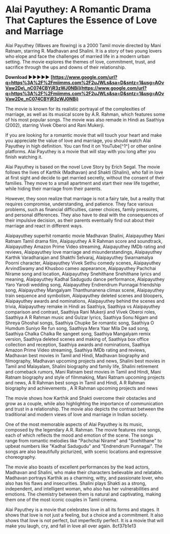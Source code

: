 
 
# Alai Payuthey: A Romantic Drama That Captures the Essence of Love and Marriage
 
Alai Payuthey (Waves are flowing) is a 2000 Tamil movie directed by Mani Ratnam, starring R. Madhavan and Shalini. It is a story of two young lovers who elope and face the challenges of married life in a modern urban setting. The movie explores the themes of love, commitment, trust, and sacrifice through the ups and downs of their relationship.
 
**Download ►►►►► [https://www.google.com/url?q=https%3A%2F%2Fmiimms.com%2F2uJWLs&sa=D&sntz=1&usg=AOvVaw2De\_nC074CBYjR3zWJ0NBi](https://www.google.com/url?q=https%3A%2F%2Fmiimms.com%2F2uJWLs&sa=D&sntz=1&usg=AOvVaw2De_nC074CBYjR3zWJ0NBi)**


 
The movie is known for its realistic portrayal of the complexities of marriage, as well as its musical score by A.R. Rahman, which features some of his most popular songs. The movie was also remade in Hindi as Saathiya (2002), starring Vivek Oberoi and Rani Mukerji.
 
If you are looking for a romantic movie that will touch your heart and make you appreciate the value of love and marriage, you should watch Alai Payuthey in high definition. You can find it on YouTube[^1^] or other online platforms. Alai Payuthey is a movie that will stay with you long after you finish watching it.
  
Alai Payuthey is based on the novel Love Story by Erich Segal. The movie follows the lives of Karthik (Madhavan) and Shakti (Shalini), who fall in love at first sight and decide to get married secretly, without the consent of their families. They move to a small apartment and start their new life together, while hiding their marriage from their parents.
 
However, they soon realize that marriage is not a fairy tale, but a reality that requires compromise, understanding, and patience. They face various problems, such as financial difficulties, career choices, family pressures, and personal differences. They also have to deal with the consequences of their impulsive decision, as their parents eventually find out about their marriage and react in different ways.
 
Alaipayuthey superhit romantic movie Madhavan Shalini,  Alaipayuthey Mani Ratnam Tamil drama film,  Alaipayuthey A R Rahman score and soundtrack,  Alaipayuthey Amazon Prime Video streaming,  Alaipayuthey IMDb rating and reviews,  Alaipayuthey love marriage and misunderstandings,  Alaipayuthey Karthik Varadharajan and Shakthi Selvaraj,  Alaipayuthey Swarnamalya Poorni character,  Alaipayuthey Vivek Sethu comedy scenes,  Alaipayuthey ArvindSwamy and Khusboo cameo appearance,  Alaipayuthey Pachchai Nirame song and location,  Alaipayuthey Snehithane Snehithane lyrics and meaning,  Alaipayuthey Kadhal Sadugudu dance performance,  Alaipayuthey Yaro Yarodi wedding song,  Alaipayuthey Endrendrum Punnagai friendship song,  Alaipayuthey Mangalyam Thanthunanena climax scene,  Alaipayuthey train sequence and symbolism,  Alaipayuthey deleted scenes and bloopers,  Alaipayuthey awards and nominations,  Alaipayuthey behind the scenes and trivia,  Alaipayuthey remake in Hindi as Saathiya,  Saathiya vs Alaipayuthey comparison and contrast,  Saathiya Rani Mukerji and Vivek Oberoi roles,  Saathiya A R Rahman music and Gulzar lyrics,  Saathiya Sonu Nigam and Shreya Ghoshal songs,  Saathiya Chupke Se romantic song,  Saathiya O Humdum Suniyo Re fun song,  Saathiya Mera Yaar Mila De sad song,  Saathiya Chalka Chalka Re sangeet song,  Saathiya Mangalyam remix version,  Saathiya deleted scenes and making of,  Saathiya box office collection and reception,  Saathiya awards and nominations,  Saathiya Amazon Prime Video streaming,  Saathiya IMDb rating and reviews,  Madhavan best movies in Tamil and Hindi,  Madhavan biography and filmography,  Madhavan upcoming projects and news,  Shalini best movies in Tamil and Malayalam,  Shalini biography and family life,  Shalini retirement and comeback rumors,  Mani Ratnam best movies in Tamil and Hindi,  Mani Ratnam biography and style of filmmaking,  Mani Ratnam upcoming projects and news,  A R Rahman best songs in Tamil and Hindi,  A R Rahman biography and achievements ,  A R Rahman upcoming projects and news
 
The movie shows how Karthik and Shakti overcome their obstacles and grow as a couple, while also highlighting the importance of communication and trust in a relationship. The movie also depicts the contrast between the traditional and modern views of love and marriage in Indian society.
  
One of the most memorable aspects of Alai Payuthey is its music, composed by the legendary A.R. Rahman. The movie features nine songs, each of which reflects the mood and emotion of the scene. The songs range from romantic melodies like "Pachchai Nirame" and "Snehithane" to upbeat numbers like "Kadhal Sadugudu" and "Endrendrum Punnagai". The songs are also beautifully picturized, with scenic locations and expressive choreography.
 
The movie also boasts of excellent performances by the lead actors, Madhavan and Shalini, who make their characters believable and relatable. Madhavan portrays Karthik as a charming, witty, and passionate lover, who also has his flaws and insecurities. Shalini plays Shakti as a strong, independent, and intelligent woman, who also has her vulnerabilities and emotions. The chemistry between them is natural and captivating, making them one of the most iconic couples in Tamil cinema.
 
Alai Payuthey is a movie that celebrates love in all its forms and stages. It shows that love is not just a feeling, but a choice and a commitment. It also shows that love is not perfect, but imperfectly perfect. It is a movie that will make you laugh, cry, and fall in love all over again.
 8cf37b1e13
 
